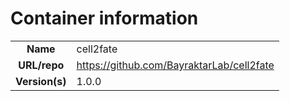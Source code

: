 # Container information

| | |
| :--------------: | :------------- |
|**Name** | cell2fate |
| **URL/repo** | https://github.com/BayraktarLab/cell2fate |
| **Version(s)** | 1.0.0 |
